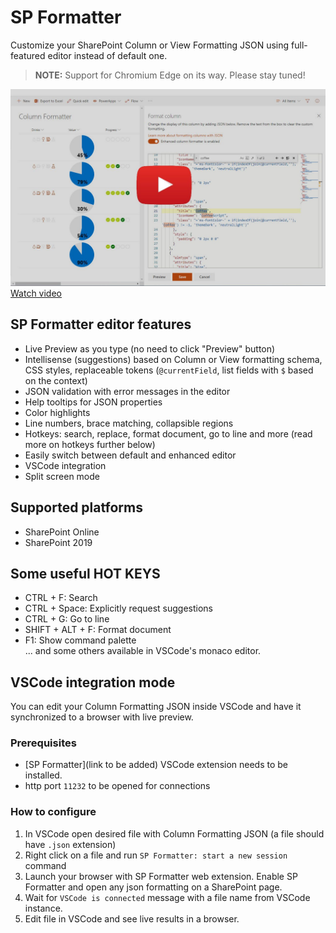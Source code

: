 # SP Formatter

Customize your SharePoint Column or View Formatting JSON using full-featured editor instead of default one.

> **NOTE:** Support for Chromium Edge on its way. Please stay tuned!

[![youtube video](web-extension/app/icons/column-formatter-yt.jpg)](https://youtu.be/xnyiDdLKWOA)
[Watch video](https://youtu.be/xnyiDdLKWOA)

## SP Formatter editor features

- Live Preview as you type (no need to click "Preview" button)
- Intellisense (suggestions) based on Column or View formatting schema, CSS styles, replaceable tokens (`@currentField`, list fields with `$` based on the context)
- JSON validation with error messages in the editor
- Help tooltips for JSON properties
- Color highlights
- Line numbers, brace matching, collapsible regions
- Hotkeys: search, replace, format document, go to line and more (read more on hotkeys further below)
- Easily switch between default and enhanced editor
- VSCode integration
- Split screen mode

## Supported platforms

- SharePoint Online
- SharePoint 2019

## Some useful HOT KEYS

- CTRL + F: Search  
- CTRL + Space: Explicitly request suggestions  
- CTRL + G: Go to line  
- SHIFT + ALT + F: Format document  
- F1: Show command palette  
 ... and some others available in VSCode's monaco editor.

## VSCode integration mode

You can edit your Column Formatting JSON inside VSCode and have it synchronized to a browser with live preview.

### Prerequisites

- [SP Formatter](link to be added) VSCode extension needs to be installed.
- http port `11232` to be opened for connections

### How to configure

1. In VSCode open desired file with Column Formatting JSON (a file should have `.json` extension)
2. Right click on a file and run `SP Formatter: start a new session` command
3. Launch your browser with SP Formatter web extension. Enable SP Formatter and open any json formatting on a SharePoint page.
4. Wait for `VSCode is connected` message with a file name from VSCode instance.
5. Edit file in VSCode and see live results in a browser.
